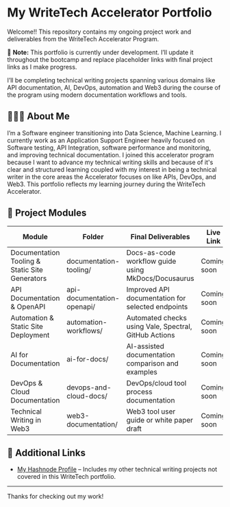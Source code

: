 # My WriteTech Accelerator Portfolio

Welcome!! This repository contains my ongoing project work and deliverables from the WriteTech Accelerator Program.

🚧 **Note:** This portfolio is currently under development. I’ll update it throughout the bootcamp and replace placeholder links with final project links as I make progress.

I’ll be completing technical writing projects spanning various domains like API documentation, AI, DevOps, automation and Web3 during the course of the program using modern documentation workflows and tools.

## 👨🏽‍💻 About Me
I’m a Software engineer transitioning into Data Science, Machine Learning. I currently work as an Application Support Engineer heavily focused on Software testing, API Integration, software performance and monitoring, and improving technical documentation. I joined this accelerator program because I want to advance my technical writing skills and because of it's clear and structured learning coupled with my interest in being a technical writer in the core areas the Accelerator focuses on like APIs, DevOps, and Web3. This portfolio reflects my learning journey during the WriteTech Accelerator.

## 📁 Project Modules

| Module | Folder | Final Deliverables | Live Link |
|--------|--------|--------------------|-----------|
| Documentation Tooling & Static Site Generators | documentation-tooling/ | Docs-as-code workflow guide using MkDocs/Docusaurus | Coming soon |
| API Documentation & OpenAPI | api-documentation-openapi/ | Improved API documentation for selected endpoints | Coming soon |
| Automation & Static Site Deployment | automation-workflows/ | Automated checks using Vale, Spectral, GitHub Actions | Coming soon |
| AI for Documentation | ai-for-docs/ | AI-assisted documentation comparison and examples | Coming soon |
| DevOps & Cloud Documentation | devops-and-cloud-docs/ | DevOps/cloud tool process documentation | Coming soon |
| Technical Writing in Web3 | web3-documentation/ | Web3 tool user guide or white paper draft | Coming soon |

## 🔗 Additional Links
- [My Hashnode Profile](https://hashnode.com/@Jerry001) – Includes my other technical writing projects not covered in this WriteTech portfolio.

---
Thanks for checking out my work!
